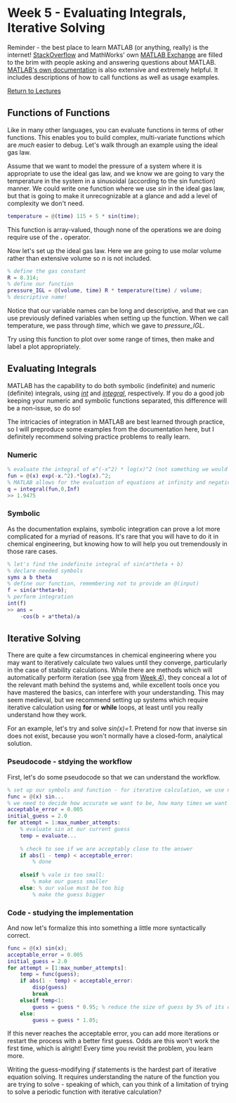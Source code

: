 # Week 5 - Evaluating Integrals, Iterative Solving
Reminder - the best place to learn MATLAB (or anything, really) is the internet! [StackOverflow](https://stackoverflow.com) and MathWorks' own [MATLAB Exchange](https://www.mathworks.com/matlabcentral/)
are filled to the brim with people asking and answering questions about MATLAB. [MATLAB's own documentation](https://www.mathworks.com/help/matlab/) is also extensive and extremely helpful.
It includes descriptions of how to call functions as well as usage examples.

[Return to Lectures](https://jacksonburns.github.io/MATLAB-Start-to-Finish/Lectures/Lectures-Landing-Page)

## Functions of Functions
Like in many other languages, you can evaluate functions in terms of other functions. This enables you to build complex, multi-variate functions which
are *much* easier to debug. Let's walk through an example using the ideal gas law.

Assume that we want to model the pressure of a system where it is appropriate to use the ideal gas law, and we know we are going to vary the temperature in the system
in a sinusoidal (according to the sin function) manner. We could write one function where we use *sin* in the ideal gas law, but that is going to
make it unrecognizable at a glance and add a level of complexity we don't need.
```matlab
temperature = @(time) 115 + 5 * sin(time);
```
This function is array-valued, though none of the operations we are doing require use of the **.** operator.

Now let's set up the ideal gas law. Here we are going to use molar volume rather than extensive volume so *n* is not included.
```matlab
% define the gas constant
R = 8.314;
% define our function
pressure_IGL = @(volume, time) R * temperature(time) / volume;
% descriptive name!
```
Notice that our variable names can be long and descriptive, and that we can use previously defined variables when setting up the function. When we call
temperature, we pass through *time*, which we gave to *pressure_IGL*.

Try using this function to plot over some range of times, then make and label a plot appropriately.

## Evaluating Integrals
MATLAB has the capability to do both symbolic (indefinite) and numeric (definite) integrals, using *[int](https://www.mathworks.com/help/symbolic/integration.html)* and *[integral](https://www.mathworks.com/help/matlab/ref/integral.html)*,
respectively. If you do a good job keeping your numeric and symbolic functions separated, this difference will be a non-issue, so do so!

The intricacies of integration in MATLAB are best learned through practice, so I will preproduce some examples from the documentation here,
but I definitely recommend solving practice problems to really learn.

### Numeric
```matlab
% evaluate the integral of e^(-x^2) * log(x)^2 (not something we would want to do by hand)
fun = @(x) exp(-x.^2).*log(x).^2;
% MATLAB allows for the evaluation of equations at infinity and negative infinity
q = integral(fun,0,Inf)
>> 1.9475
```
### Symbolic
As the documentation explains, symbolic integration can prove a lot more complicated for a myriad of reasons. It's rare that you will have to do it in
chemical engineering, but knowing how to will help you out tremendously in those rare cases.
```matlab
% let's find the indefinite integral of sin(a*theta + b)
% declare needed symbols
syms a b theta
% define our function, remembering not to provide an @(input)
f = sin(a*theta+b);
% perform integration
int(f)
>> ans =
	-cos(b + a*theta)/a
```

## Iterative Solving
There are quite a few circumstances in chemical engineering where you may want to iteratively calculate two values until they converge, particularly
in the case of stability calculations. While there are methods which will automatically perform iteration (see [vpa](https://www.mathworks.com/help/symbolic/vpa.html?s_tid=srchtitle) from [Week 4](https://jacksonburns.github.io/MATLAB-Start-to-Finish/Lectures/Week-4/Week-4)),
they conceal a lot of the relevant math behind the systems and, while excellent tools once you have mastered the basics, can interfere with your understanding.
This may seem medieval, but we recommend setting up systems which require iterative calculation using **for** or **while** loops, at least until you really understand how they work.

For an example, let's try and solve *sin(x)=1*. Pretend for now that inverse sin does not exist, because you won't normally have a closed-form, analytical solution.

### Pseudocode - stdying the workflow
First, let's do some pseudocode so that we can understand the workflow.
```matlab
% set up our symbols and function - for iterative calculation, we use numeric functions
func = @(x) sin...
% we need to decide how accurate we want to be, how many times we want to try at max, and a starting guess
acceptable_error = 0.005
initial_guess = 2.0
for attempt = 1:max_number_attempts:
	% evaluate sin at our current guess
	temp = evaluate...
	
	% check to see if we are acceptably close to the answer
	if abs(1 - temp) < acceptable_error:
		% done
		
	elseif % vale is too small:
		% make our guess smaller
	else: % our value must be too big
		% make the guess bigger
```

### Code - studying the implementation
And now let's formalize this into something a little more syntactically correct.
```matlab
func = @(x) sin(x);
acceptable_error = 0.005
initial_guess = 2.0
for attempt = [1:max_number_attempts]:
	temp = func(guess);
	if abs(1 - temp) < acceptable_error:
		disp(guess)
		break
	elseif temp<1:
		guess = guess * 0.95; % reduce the size of guess by 5% of its current value
	else:
		guess = guess * 1.05;
```
If this never reaches the acceptable error, you can add more iterations or restart the process with a better
first guess. Odds are this won't work the first time, which is alright! Every time you revisit the problem, you learn more.

Writing the guess-modifying *if* statements is the hardest part of iterative equation solving. It requires understanding the nature of the function you
are trying to solve - speaking of which, can you think of a limitation of trying to solve a periodic function with iterative calculation?

